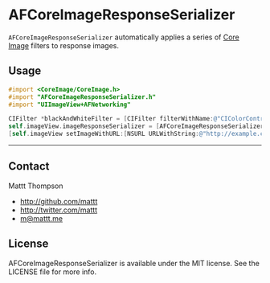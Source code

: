 AFCoreImageResponseSerializer
=============================

`AFCoreImageResponseSerializer` automatically applies a series of [Core Image](https://developer.apple.com/library/Mac/documentation/GraphicsImaging/Conceptual/CoreImaging/ci_intro/ci_intro.html) filters to response images.

## Usage

```objective-c
#import <CoreImage/CoreImage.h>
#import "AFCoreImageResponseSerializer.h"
#import "UIImageView+AFNetworking"

CIFilter *blackAndWhiteFilter = [CIFilter filterWithName:@"CIColorControls" keysAndValues:@"inputBrightness", @(0.0), @"inputContrast", @(1.1), @"inputSaturation", @(0.0), nil];
self.imageView.imageResponseSerializer = [AFCoreImageResponseSerializer serializerWithFilters:@[blackAndWhiteFilter]];
[self.imageView setImageWithURL:[NSURL URLWithString:@"http://example.com/image.png"]];
```

---

## Contact

Mattt Thompson

- http://github.com/mattt
- http://twitter.com/mattt
- m@mattt.me

## License

AFCoreImageResponseSerializer is available under the MIT license. See the LICENSE file for more info.
